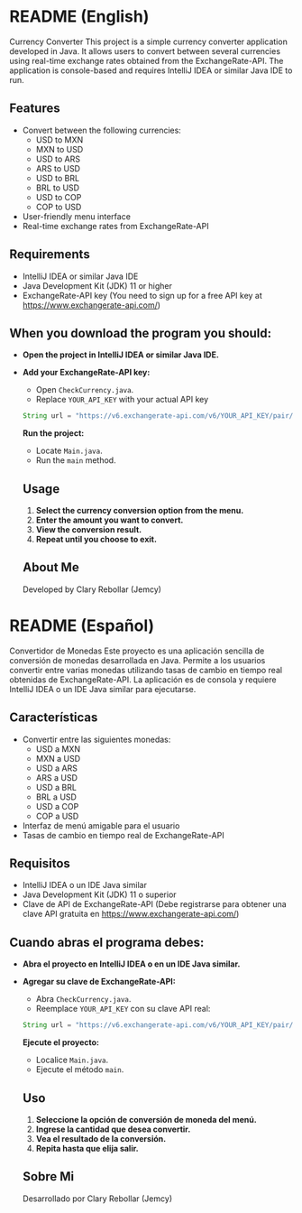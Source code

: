 # README (English)

Currency Converter
This project is a simple currency converter application developed in Java. It allows users to convert between several currencies using real-time exchange rates obtained from the ExchangeRate-API. The application is console-based and requires IntelliJ IDEA or similar Java IDE to run.

## Features

- Convert between the following currencies:
    - USD to MXN
    - MXN to USD
    - USD to ARS
    - ARS to USD
    - USD to BRL
    - BRL to USD
    - USD to COP
    - COP to USD
- User-friendly menu interface
- Real-time exchange rates from ExchangeRate-API

## Requirements

- IntelliJ IDEA or similar Java IDE
- Java Development Kit (JDK) 11 or higher
- ExchangeRate-API key (You need to sign up for a free API key at https://www.exchangerate-api.com/)

## When you download the program you should: 

- **Open the project in IntelliJ IDEA or similar Java IDE.**
- **Add your ExchangeRate-API key:**
    - Open `CheckCurrency.java`.
    - Replace `YOUR_API_KEY` with your actual API key

    ```java
    String url = "https://v6.exchangerate-api.com/v6/YOUR_API_KEY/pair/" + baseCurrency + "/" + targetCurrency + "/" + currencyAmount;
    ```
    
    **Run the project:**
    
    - Locate `Main.java`.
    - Run the `main` method.
    
    ## Usage
    1. **Select the currency conversion option from the menu.**
    2. **Enter the amount you want to convert.**
    3. **View the conversion result.**
    4. **Repeat until you choose to exit.**
    
    ## About Me
    Developed by Clary Rebollar (Jemcy)



# README (Español)

Convertidor de Monedas
Este proyecto es una aplicación sencilla de conversión de monedas desarrollada en Java. Permite a los usuarios convertir entre varias monedas utilizando tasas de cambio en tiempo real obtenidas de ExchangeRate-API. La aplicación es de consola y requiere IntelliJ IDEA o un IDE Java similar para ejecutarse.

## Características

- Convertir entre las siguientes monedas:
    - USD a MXN
    - MXN a USD
    - USD a ARS
    - ARS a USD
    - USD a BRL
    - BRL a USD
    - USD a COP
    - COP a USD
- Interfaz de menú amigable para el usuario
- Tasas de cambio en tiempo real de ExchangeRate-API

## Requisitos

- IntelliJ IDEA o un IDE Java similar
- Java Development Kit (JDK) 11 o superior
- Clave de API de ExchangeRate-API (Debe registrarse para obtener una clave API gratuita en https://www.exchangerate-api.com/)

## Cuando abras el programa debes: 

- **Abra el proyecto en IntelliJ IDEA o en un IDE Java similar.**
- **Agregar su clave de ExchangeRate-API:**
    - Abra `CheckCurrency.java`.
    - Reemplace `YOUR_API_KEY` con su clave API real:
    
    ```java
    String url = "https://v6.exchangerate-api.com/v6/YOUR_API_KEY/pair/" + baseCurrency + "/" + targetCurrency + "/" + currencyAmount;
    ```
    
    **Ejecute el proyecto:**
    
    - Localice `Main.java`.
    - Ejecute el método `main`.
    
    ## Uso
    1. **Seleccione la opción de conversión de moneda del menú.**
    2. **Ingrese la cantidad que desea convertir.**
    3. **Vea el resultado de la conversión.**
    4. **Repita hasta que elija salir.**
    
    ## Sobre Mi 
    Desarrollado por Clary Rebollar (Jemcy)
